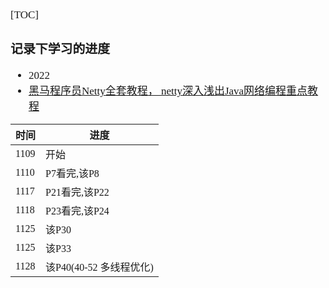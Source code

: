 <span  style="font-family: Simsun,serif; font-size: 17px; ">

[TOC]

### 记录下学习的进度

- 2022
- [黑马程序员Netty全套教程， netty深入浅出Java网络编程重点教程](https://www.bilibili.com/video/BV1py4y1E7oA)

| 时间 | 进度 |
|---|---|
| 1109 | 开始   |
| 1110  | P7看完,该P8   |
| 1117  | P21看完,该P22   |
| 1118  | P23看完,该P24   |
| 1125  | 该P30   |
| 1125  | 该P33   |
| 1128  | 该P40(40-52 多线程优化)   |

</span>